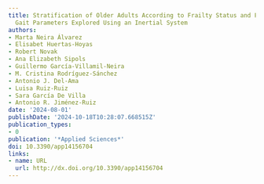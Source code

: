 ```yaml
---
title: Stratification of Older Adults According to Frailty Status and Falls Using
  Gait Parameters Explored Using an Inertial System
authors:
- Marta Neira Álvarez
- Elisabet Huertas-Hoyas
- Robert Novak
- Ana Elizabeth Sipols
- Guillermo García-Villamil-Neira
- M. Cristina Rodríguez-Sánchez
- Antonio J. Del-Ama
- Luisa Ruiz-Ruiz
- Sara García De Villa
- Antonio R. Jiménez-Ruiz
date: '2024-08-01'
publishDate: '2024-10-18T10:28:07.668515Z'
publication_types:
- 0
publication: '*Applied Sciences*'
doi: 10.3390/app14156704
links:
- name: URL
  url: http://dx.doi.org/10.3390/app14156704
---
```

